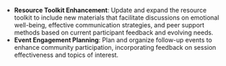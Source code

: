 - **Resource Toolkit Enhancement**: Update and expand the resource toolkit to include new materials that facilitate discussions on emotional well-being, effective communication strategies, and peer support methods based on current participant feedback and evolving needs.
- **Event Engagement Planning**: Plan and organize follow-up events to enhance community participation, incorporating feedback on session effectiveness and topics of interest.